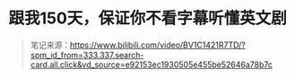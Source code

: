 # 跟我150天，保证你不看字幕听懂英文剧

> 笔记来源：https://www.bilibili.com/video/BV1C1421R7TD/?spm_id_from=333.337.search-card.all.click&vd_source=e92153ec1930505e455be52646a78b7c






